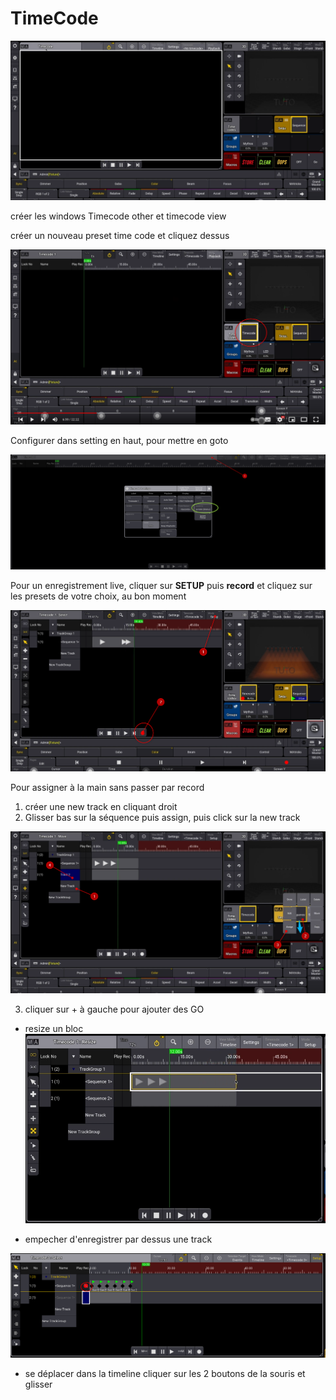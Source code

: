 # TimeCode

![Alt text](images/2023-03-23_08h12_45.png)

créer les windows Timecode other et timecode view

créer un nouveau preset time code et cliquez dessus

![Alt text](images/2023-03-23_08h14_23.png)

Configurer dans setting en haut, pour mettre en goto

![Alt text](images/2023-06-06_22h46_33.png)

Pour un enregistrement live, cliquer sur **SETUP** puis **record** et cliquez sur les presets de votre choix, au bon moment

![Alt text](images/2023-03-23_08h16_00.png)

Pour assigner à la main sans passer par record
1. créer une new track en cliquant droit
2. Glisser bas sur la séquence puis assign, puis click sur la new track

![Alt text](images/2023-03-23_08h44_10.png)

3. cliquer sur + à gauche pour ajouter des GO

* resize un bloc
![Alt text](images/2023-03-23_08h51_09.png)

* empecher d'enregistrer par dessus une track

![Alt text](images/2023-03-23_08h53_54.png)

* se déplacer dans la timeline
cliquer sur les 2 boutons de la souris et glisser